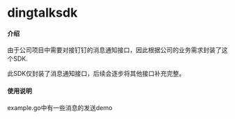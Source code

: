 # dingtalksdk



#### 介绍
由于公司项目中需要对接钉钉的消息通知接口，因此根据公司的业务需求封装了这个SDK.

此SDK仅封装了消息通知接口，后续会逐步将其他接口补充完整。


#### 使用说明

example.go中有一些消息的发送demo